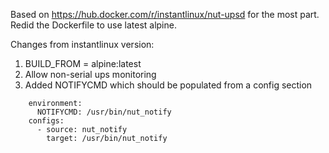 Based on https://hub.docker.com/r/instantlinux/nut-upsd for the most part. Redid the Dockerfile to use latest alpine.

Changes from instantlinux version:
1. BUILD_FROM = alpine:latest
2. Allow non-serial ups monitoring
3. Added NOTIFYCMD which should be populated from a config section

```
    environment:
      NOTIFYCMD: /usr/bin/nut_notify
    configs:
      - source: nut_notify
        target: /usr/bin/nut_notify
```